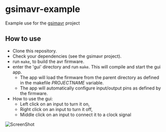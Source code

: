 # gsimavr-example

Example use for the [gsimavr](../gsimavr/) project

## How to use

* Clone this repository.
* Check your dependencies (see the gsimavr project).
* run ```make```, to build the avr firmware.
* enter the 'gui' directory and run ```make```. This will compile and start the gui app.
  * The app will load the firmware from the parent directory as defined in the makefile *PROJECTNAME* variable.
  * The app will automatically configure input/output pins as defined by the firmware.
* How to use the gui:
  * Left click on an input to turn it on,
  * Right click on an input to turn it off,
  * Middle click on an input to connect it to a clock signal

![ScreenShot](../gsimavr/screenshot.png)
